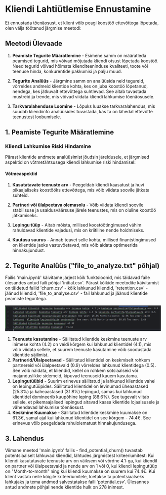 # Kliendi Lahtiütlemise Ennustamine

Et ennustada tõenäosust, et klient võib peagi koostöö ettevõttega lõpetada, olen välja töötanud järgmise meetodi:

## Meetodi Ülevaade

1. **Peamiste Tegurite Määratlemine** - Esimene samm on määratleda peamised tegurid, mis võivad mõjutada kliendi otsust lõpetada koostöö. Need tegurid võivad hõlmata klienditeeninduse kvaliteeti, toote või teenuse hinda, konkurentide pakkumisi ja palju muud.

2. **Tegurite Analüüs** - Järgmine samm on analüüsida neid tegureid, võrreldes andmeid klientide kohta, kes on juba koostöö lõpetanud, nendega, kes jätkuvalt ettevõttega suhtlevad. See aitab tuvastada mustreid ja trende, mis võivad viidata kliendi lahkumise tõenäosusele.

3. **Tarkvaralahenduse Loomine** - Lõpuks luuakse tarkvaralahendus, mis suudab kliendiinfo analüüsides tuvastada, kas ta on lähedal ettevõtte teenustest loobumisele.

## 1. Peamiste Tegurite Määratlemine

### Kliendi Lahkumise Riski Hindamine

Pärast klientide andmete analüüsimist jõudsin järeldusele, et järgmised aspektid on võtmetähtsusega kliendi lahkumise riski hindamisel:

#### Võtmeaspektid

1. **Kasutatavate teenuste arv** - Peegeldab kliendi kaasatust ja huvi pikaajaliseks koostööks ettevõttega, mis võib viidata soovile jätkata suhteid.

2. **Partneri või ülalpeetava olemasolu** - Võib viidata kliendi soovile stabiilsuse ja usaldusväärsuse järele teenustes, mis on oluline koostöö jätkamiseks.

3. **Lepingu tüüp** - Aitab mõista, millised koostöötingimused vähim rahuldavad klientide vajadusi, mis on kriitiline nende hoidmiseks.

4. **Kuutasu suurus** - Annab teavet selle kohta, millised finantstingimused on klientide jaoks vastuvõetavad, mis võib aidata optimeerida hinnakujundust.

## 2. Tegurite Analüüs ("file_to_analyze.txt" põhjal)

Failis 'main.ipynb' käivitame järjest kõik funktsioonid, mis täidavad faile ülesandes antud faili põhjal 'initial.csv'. Pärast kõikide meetodite käivitamist on täidetud failid 'churn.csv' - kõik lahkunud kliendid, 'retention.csv' - jäänud kliendid, 'file_to_analyse.csv' - fail lahkunud ja jäänud klientide peamiste teguritega.

![img.png](img.png)

1. **Teenuste kasutamine** - Säilitatud klientide keskmine teenuste arv inimese kohta (4.2) on veidi kõrgem kui lahkunud klientidel (4.1), mis võib viidata sellele, et suurem teenuste kasutamine võib soodustada klientide säilimist.
2. **Partnerid/Ülalpeetavad** - Säilitatud klientidel on keskmiselt rohkem partnereid või ülalpeetavaid (0.9) võrreldes lahkunud klientidega (0.5). See võib näidata, et kliendid, kellel on rohkem sotsiaalseid või majanduslikke sidemeid, kipuvad teenuseid kauem kasutama.
3. **Lepingutüübid** - Suurim erinevus säilitatud ja lahkunud klientide vahel on lepingutüüpides. Säilitatud klientidel on levinumad üheaastased (25.3%) ja kaheaastased (31.8%) lepingud, samas kui lahkunud klientidel domineerib kuupõhine leping (88.6%). See tugevalt viitab sellele, et pikemaajalised lepingud aitavad kaasa klientide lojaalsusele ja vähendavad lahkumise tõenäosust.
4. **Keskmine Kuumakse** - Säilitatud klientide keskmine kuumakse on 61.3€, samal ajal kui lahkunud klientidel on see kõrgem - 74.4€. See erinevus võib peegeldada rahulolematust hinnakujundusega.

## 3. Lahendus

Viimane meetod 'main.ipynb' failis - find_potential_churn() tuvastab potentsiaalselt lahkuvad kliendid, lähtudes järgmistest kriteeriumitest:
Kui kliendi kasutatavate teenuste arv on väiksem või võrdne 4.1-ga, kui kliendil on partner või ülalpeetavaid ja nende arv on 1 või 0, kui kliendi lepingutüüp on "Month-to-month" ning kui kliendi kuumakse on suurem kui 74.4€.
Kui klient vastab neile kõigile kriteeriumitele, loetakse ta potentsiaalseks lahkujaks ja tema andmed salvestatakse faili 'potential.csv'. Ülesannes antud andmete põhjal nende klientide hulk on 278 inimest.
